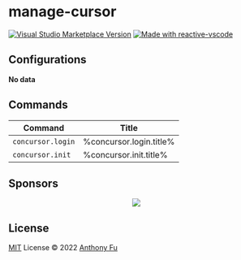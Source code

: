 # manage-cursor

<a href="https://marketplace.visualstudio.com/items?itemName=antfu.manage-cursor" target="__blank"><img src="https://img.shields.io/visual-studio-marketplace/v/antfu.manage-cursor.svg?color=eee&amp;label=VS%20Code%20Marketplace&logo=visual-studio-code" alt="Visual Studio Marketplace Version" /></a>
<a href="https://kermanx.github.io/reactive-vscode/" target="__blank"><img src="https://img.shields.io/badge/made_with-reactive--vscode-%23007ACC?style=flat&labelColor=%23229863"  alt="Made with reactive-vscode" /></a>

## Configurations

<!-- configs -->

**No data**

<!-- configs -->

## Commands

<!-- commands -->

| Command           | Title                   |
| ----------------- | ----------------------- |
| `concursor.login` | %concursor.login.title% |
| `concursor.init`  | %concursor.init.title%  |

<!-- commands -->

## Sponsors

<p align="center">
  <a href="https://cdn.jsdelivr.net/gh/antfu/static/sponsors.svg">
    <img src='https://cdn.jsdelivr.net/gh/antfu/static/sponsors.png'/>
  </a>
</p>

## License

[MIT](./LICENSE.md) License © 2022 [Anthony Fu](https://github.com/antfu)
